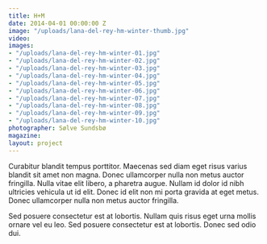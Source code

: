 ```yaml
---
title: H+M
date: 2014-04-01 00:00:00 Z
image: "/uploads/lana-del-rey-hm-winter-thumb.jpg"
video: 
images:
- "/uploads/lana-del-rey-hm-winter-01.jpg"
- "/uploads/lana-del-rey-hm-winter-02.jpg"
- "/uploads/lana-del-rey-hm-winter-03.jpg"
- "/uploads/lana-del-rey-hm-winter-04.jpg"
- "/uploads/lana-del-rey-hm-winter-05.jpg"
- "/uploads/lana-del-rey-hm-winter-06.jpg"
- "/uploads/lana-del-rey-hm-winter-07.jpg"
- "/uploads/lana-del-rey-hm-winter-08.jpg"
- "/uploads/lana-del-rey-hm-winter-09.jpg"
- "/uploads/lana-del-rey-hm-winter-10.jpg"
photographer: Sølve Sundsbø
magazine: 
layout: project
---
```


Curabitur blandit tempus porttitor. Maecenas sed diam eget risus varius blandit sit amet non magna. Donec ullamcorper nulla non metus auctor fringilla. Nulla vitae elit libero, a pharetra augue. Nullam id dolor id nibh ultricies vehicula ut id elit. Donec id elit non mi porta gravida at eget metus. Donec ullamcorper nulla non metus auctor fringilla.

Sed posuere consectetur est at lobortis. Nullam quis risus eget urna mollis ornare vel eu leo. Sed posuere consectetur est at lobortis. Donec sed odio dui.